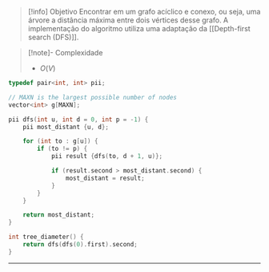 > [!info] Objetivo
> Encontrar em um grafo acíclico e conexo, ou seja, uma árvore a distância máxima entre dois vértices desse grafo. A implementação do algoritmo utiliza uma adaptação da [[Depth-first search (DFS)]].

> [!note]- Complexidade
> - $O(V)$

```cpp
typedef pair<int, int> pii;

// MAXN is the largest possible number of nodes
vector<int> g[MAXN];

pii dfs(int u, int d = 0, int p = -1) {
    pii most_distant {u, d};

    for (int to : g[u]) {
        if (to != p) {
            pii result {dfs(to, d + 1, u)};

            if (result.second > most_distant.second) {
                most_distant = result;
            }
        }
    }

    return most_distant;
}

int tree_diameter() {
	return dfs(dfs(0).first).second;
}
```

---